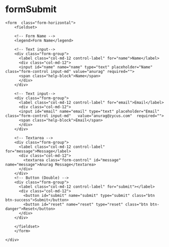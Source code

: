 # formSubmit
<!-- Latest compiled and minified CSS -->
<link rel="stylesheet" href="https://maxcdn.bootstrapcdn.com/bootstrap/3.3.7/css/bootstrap.min.css">

<!-- jQuery library -->
<script src="https://ajax.googleapis.com/ajax/libs/jquery/3.3.1/jquery.min.js"></script>

<!-- Latest compiled JavaScript -->
<script src="https://maxcdn.bootstrapcdn.com/bootstrap/3.3.7/js/bootstrap.min.js"></script>

<script>
(function($) {

    $.fn.enquiryFormSubmission = function(options ) {

         // Establish our default settings
        var settings = $.extend({
             name:'name',
             email:'email',
             message:'message',
             form:this,
             companyId:null
        }, options);

        this.find('input[type="submit"],button[type="submit"] ').click(function(event){
            event.preventDefault();
            console.log(settings);
            var formDataArray = $(settings.form).serialize();
            var dataSubmit = {
                  name :formDataArray[settings.name],
                  email :formDataArray[settings.email],
                  message :formDataArray[settings.message],
            };
            dataSubmit =JSON.parse(JSON.stringify(formDataArray));
            $.ajax({
                 type : 'POST',
                 url : 'http://127.0.0.1/anuragform.php',
                 data : dataSubmit
            });
        });
    }



}(jQuery));
</script>
<div class="container">
	<div class="row">

	<form  class="form-horizontal">
        <fieldset>

        <!-- Form Name -->
        <legend>Form Name</legend>

        <!-- Text input-->
        <div class="form-group">
          <label class="col-md-12 control-label" for="name">Name</label>
          <div class="col-md-12">
          <input id="name" name="name" type="text" placeholder="Name" class="form-control input-md" value="anurag" required="">
          <span class="help-block">Name</span>
          </div>
        </div>

        <!-- Text input-->
        <div class="form-group">
          <label class="col-md-12 control-label" for="email">Email</label>
          <div class="col-md-12">
          <input id="email" name="email" type="text" placeholder="Email" class="form-control input-md"   value="anurag@zycus.com"  required="">
          <span class="help-block">Email</span>
          </div>
        </div>

        <!-- Textarea -->
        <div class="form-group">
          <label class="col-md-12 control-label" for="message">Message</label>
          <div class="col-md-12">
            <textarea class="form-control" id="message" name="message">Anurag Message</textarea>
          </div>
        </div>
        <!-- Button (Double) -->
        <div class="form-group">
          <label class="col-md-12 control-label" for="submit"></label>
          <div class="col-md-12">
            <button id="submit" name="submit" type="submit" class="btn btn-success">Submit</button>
            <button id="reset" name="reset" type="reset" class="btn btn-danger">Reset</button>
          </div>
        </div>

        </fieldset>
        </form>

	</div>
</div>
<script>
$( document ).ready(function() {
    $( 'form' ).enquiryFormSubmission({
        name:'name',
        email:'email',
        message:'message',
        companyId: 2500
    });
});
</script>
